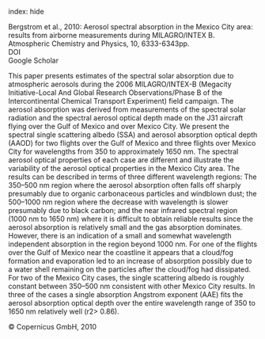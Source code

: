 index: hide

<div class="Citation">

  <div class="Citation-body">
    <div class="Citation-text">Bergstrom et al., 2010: Aerosol spectral absorption in the Mexico City area: results from airborne measurements during MILAGRO/INTEX B. <span class="Article-journal">Atmospheric Chemistry and Physics, </span><span class="Article-volume">10, </span>6333-6343pp.</div>
    <div class="Citation-links">
      <div class="CitationLink" data-href="https://doi.org/10.5194/acp-10-6333-2010">
        <div class="CitationLink-icon CitationLink-Doi"></div>
        <div class="CitationLink-text">DOI</div>
      </div>
      <div class="CitationLink" data-href="https://scholar.google.com/scholar?q=10.5194/acp-10-6333-2010">
        <div class="CitationLink-icon CitationLink-Scholar"></div>
        <div class="CitationLink-text">Google Scholar</div>
      </div>
    </div>
  </div>
</div>

This paper presents estimates of the spectral solar absorption due to atmospheric aerosols during the 2006 MILAGRO/INTEX-B (Megacity Initiative-Local And Global Research Observations/Phase B of the Intercontinental Chemical Transport Experiment) field campaign. The aerosol absorption was derived from measurements of the spectral solar radiation and the spectral aerosol optical depth made on the J31 aircraft flying over the Gulf of Mexico and over Mexico City. We present the spectral single scattering albedo (SSA) and aerosol absorption optical depth (AAOD) for two flights over the Gulf of Mexico and three flights over Mexico City for wavelengths from 350 to approximately 1650 nm. The spectral aerosol optical properties of each case are different and illustrate the variability of the aerosol optical properties in the Mexico City area.  The results can be described in terms of three different wavelength regions: The 350–500 nm region where the aerosol absorption often falls off sharply presumably due to organic carbonaceous particles and windblown dust; the 500–1000 nm region where the decrease with wavelength is slower presumably due to black carbon; and the near infrared spectral region (1000 nm to 1650 nm) where it is difficult to obtain reliable results since the aerosol absorption is relatively small and the gas absorption dominates. However, there is an indication of a small and somewhat wavelength independent absorption in the region beyond 1000 nm.  For one of the flights over the Gulf of Mexico near the coastline it appears that a cloud/fog formation and evaporation led to an increase of absorption possibly due to a water shell remaining on the particles after the cloud/fog had dissipated. For two of the Mexico City cases, the single scattering albedo is roughly constant between 350–500 nm consistent with other Mexico City results. In three of the cases a single absorption Angstrom exponent (AAE) fits the aerosol absorption optical depth over the entire wavelength range of 350 to 1650 nm relatively well (r2> 0.86).

<div class="Citation-copy">
&copy; Copernicus GmbH, 2010
</div>